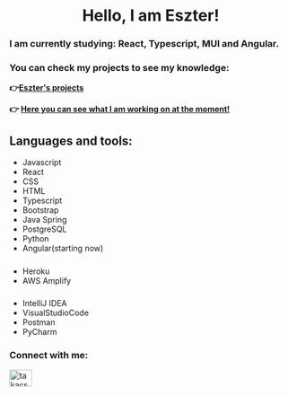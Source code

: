 # <h1 align="center">Hello, I am Eszter!</h1>
### I am currently studying: **React, Typescript, MUI and Angular.**
### You can check my projects to see my knowledge: 
**👉[Eszter's projects](https://github.com/kovesdieszter?tab=repositories)**

**👉 [Here you can see what I am working on at the moment!](https://github.com/kovesdieszter/SimpleToDo)**


## Languages and tools:
- Javascript
- React
- CSS
- HTML
- Typescript
- Bootstrap
- Java Spring
- PostgreSQL
- Python
- Angular(starting now)
#####
- Heroku
- AWS Amplify
#####
- IntelliJ IDEA
- VisualStudioCode
- Postman
- PyCharm


### Connect with me:
<p align="left">
<a href="https://www.linkedin.com/in/eszterkovesdi/" target="blank"><img align="center" src="https://raw.githubusercontent.com/rahuldkjain/github-profile-readme-generator/master/src/images/icons/Social/linked-in-alt.svg" alt="takacsberni" height="30" width="40" /></a>
</p>